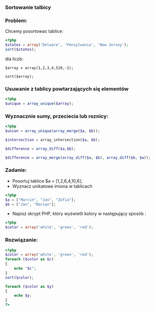 ### Sortowanie talbicy 

### Problem:
Chcemy posortowac tablice:

```php
<?php
$states = array('Delware', 'Pensylwania', 'New Jersey');
sort($states);
```

dla liczb:
```
$array = array(1,2,3,4,510,-1);
```

```
sort($array);
```


### Usuwanie z tablicy powtarzających się elementów

```php
<?php
$unique = array_unique($array); 
```



### Wyznacznie sumy, przeciecia lub roznicy:

```php
<?php
$union = array_unique(array_merge($a, $b));

$intersection = array_intersection($a, $b);

$difference = array_diff($a,$b);

$difference = array_merge(array_diff($a, $b), array_diff($b, $a));
```


### Zadanie: 

* Posortuj tablice $a = [1,2,6,4,10,6];
* Wyznacz unikatowe imiona w tablicach 
```php
<?php 
$a = ["Marcin", "Jan", "Zofia"];
$b = ["Jan", "Marian"];
```

*  Napisz skrypt PHP, który wyświetli kolory w następujący sposób : 
```php
<?php 
$color = array('white', 'green', 'red');
```
### Rozwiązanie: 
```php
<?php
$color = array('white', 'green', 'red');
foreach ($color as $c)
{
    echo "$c";
}
sort($color);

foreach ($color as $y)
{
    echo $y;
}
?>
```